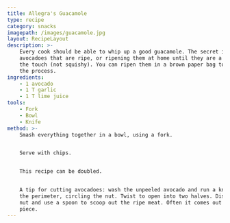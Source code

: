 ```yaml
---
title: Allegra's Guacamole
type: recipe
category: snacks
imagepath: /images/guacamole.jpg
layout: RecipeLayout
description: >-
    Every cook should be able to whip up a good guacamole. The secret is getting
    avocadoes that are ripe, or ripening them at home until they are a bit soft to
    the touch (not squishy). You can ripen them in a brown paper bag to speed up
    the process.
ingredients:
    - 1 avocado
    - 1 T garlic
    - 1 T lime juice
tools:
    - Fork
    - Bowl
    - Knife
method: >-
    Smash everything together in a bowl, using a fork.


    Serve with chips.


    This recipe can be doubled.


    A tip for cutting avocadoes: wash the unpeeled avocado and run a knife around
    the perimeter, circling the nut. Twist to open into two halves. Discard the
    nut and use a spoon to scoop out the ripe meat. Often it comes out in one
    piece.
---
```

